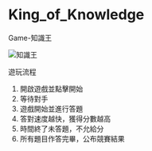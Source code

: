 # King_of_Knowledge
Game-知識王

![知識王](https://github.com/XH-Liao/King_of_Knowledge/assets/100434449/ba65fbe5-92e4-4f7a-bdf6-6e73ac5cfcd2)


遊玩流程
1. 開啟遊戲並點擊開始
2. 等待對手
3. 遊戲開始並進行答題
4. 答對速度越快，獲得分數越高
5. 時間終了未答題，不允給分
6. 所有題目作答完畢，公布競賽結果
